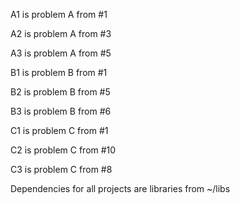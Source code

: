 A1 is problem A from #1

A2 is problem A from #3

A3 is problem A from #5

B1 is problem B from #1

B2 is problem B from #5

B3 is problem B from #6

C1 is problem C from #1

C2 is problem C from #10

C3 is problem C from #8


Dependencies for all projects are libraries from ~/libs
